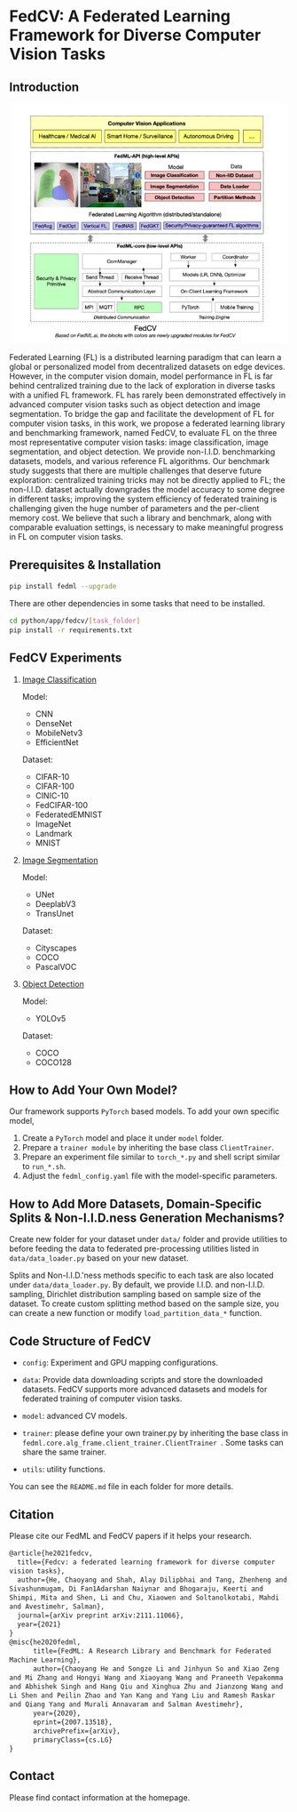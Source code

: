 # FedCV: A Federated Learning Framework for Diverse Computer Vision Tasks

## Introduction

![](fedcv_arch.jpg)

Federated Learning (FL) is a distributed learning paradigm that can learn a global or personalized model from decentralized datasets on edge devices. However, in the computer vision domain, model performance in FL is far behind centralized training due to the lack of exploration in diverse tasks with a unified FL framework. FL has rarely been demonstrated effectively in advanced computer vision tasks such as object detection and image segmentation. To bridge the gap and facilitate the development of FL for computer vision tasks, in this work, we propose a federated learning library and benchmarking framework, named FedCV, to evaluate FL on the three most representative computer vision tasks: image classification, image segmentation, and object detection. We provide non-I.I.D. benchmarking datasets, models, and various reference FL algorithms. Our benchmark study suggests that there are multiple challenges that deserve future exploration: centralized training tricks may not be directly applied to FL; the non-I.I.D. dataset actually downgrades the model accuracy to some degree in different tasks; improving the system efficiency of federated training is challenging given the huge number of parameters and the per-client memory cost. We believe that such a library and benchmark, along with comparable evaluation settings, is necessary to make meaningful progress in FL on computer vision tasks.

## Prerequisites & Installation

```bash
pip install fedml --upgrade
```

There are other dependencies in some tasks that need to be installed.

```bash
cd python/app/fedcv/[task_folder]
pip install -r requirements.txt
```

## FedCV Experiments

1. [Image Classification](#image-classification)

   Model:

   - CNN
   - DenseNet
   - MobileNetv3
   - EfficientNet

   Dataset:

   - CIFAR-10
   - CIFAR-100
   - CINIC-10
   - FedCIFAR-100
   - FederatedEMNIST
   - ImageNet
   - Landmark
   - MNIST

2. [Image Segmentation](#image-segmentation)

   Model:

   - UNet
   - DeeplabV3
   - TransUnet

   Dataset:

   - Cityscapes
   - COCO
   - PascalVOC

3. [Object Detection](#object-detection)

   Model:

   - YOLOv5

   Dataset:

   - COCO
   - COCO128

## How to Add Your Own Model?

Our framework supports `PyTorch` based models. To add your own specific model,

1. Create a `PyTorch` model and place it under `model` folder.
2. Prepare a `trainer module` by inheriting the base class `ClientTrainer`.
3. Prepare an experiment file similar to `torch_*.py` and shell script similar to `run_*.sh`.
4. Adjust the `fedml_config.yaml` file with the model-specific parameters.

## How to Add More Datasets, Domain-Specific Splits & Non-I.I.D.ness Generation Mechanisms?

Create new folder for your dataset under `data/` folder and provide utilities to before feeding the data to federated pre-processing utilities listed in `data/data_loader.py` based on your new dataset.

Splits and Non-I.I.D.'ness methods specific to each task are also located under `data/data_loader.py`. By default, we provide I.I.D. and non-I.I.D. sampling, Dirichlet distribution sampling based on sample size of the dataset. To create custom splitting method based on the sample size, you can create a new function or modify `load_partition_data_*` function.

## Code Structure of FedCV

- `config`: Experiment and GPU mapping configurations.

- `data`: Provide data downloading scripts and store the downloaded datasets. FedCV supports more advanced datasets and models for federated training of computer vision tasks.
- `model`: advanced CV models.
- `trainer`: please define your own trainer.py by inheriting the base class in `fedml.core.alg_frame.client_trainer.ClientTrainer `. Some tasks can share the same trainer.
- `utils`: utility functions.

You can see the `README.md` file in each folder for more details.

## Citation

Please cite our FedML and FedCV papers if it helps your research.

```text
@article{he2021fedcv,
  title={Fedcv: a federated learning framework for diverse computer vision tasks},
  author={He, Chaoyang and Shah, Alay Dilipbhai and Tang, Zhenheng and Sivashunmugam, Di Fan1Adarshan Naiynar and Bhogaraju, Keerti and Shimpi, Mita and Shen, Li and Chu, Xiaowen and Soltanolkotabi, Mahdi and Avestimehr, Salman},
  journal={arXiv preprint arXiv:2111.11066},
  year={2021}
}
@misc{he2020fedml,
      title={FedML: A Research Library and Benchmark for Federated Machine Learning},
      author={Chaoyang He and Songze Li and Jinhyun So and Xiao Zeng and Mi Zhang and Hongyi Wang and Xiaoyang Wang and Praneeth Vepakomma and Abhishek Singh and Hang Qiu and Xinghua Zhu and Jianzong Wang and Li Shen and Peilin Zhao and Yan Kang and Yang Liu and Ramesh Raskar and Qiang Yang and Murali Annavaram and Salman Avestimehr},
      year={2020},
      eprint={2007.13518},
      archivePrefix={arXiv},
      primaryClass={cs.LG}
}
```

## Contact

Please find contact information at the homepage.
